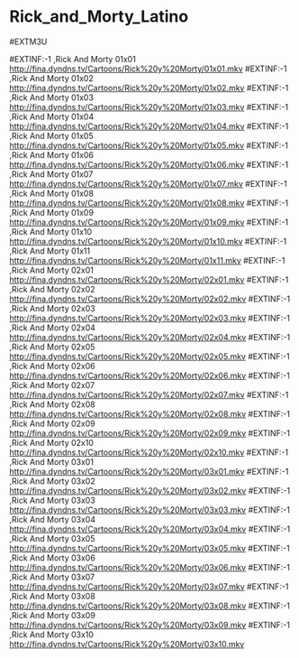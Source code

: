 # Rick_and_Morty_Latino

#EXTM3U

#EXTINF:-1 ,Rick And Morty 01x01
http://fina.dyndns.tv/Cartoons/Rick%20y%20Morty/01x01.mkv
#EXTINF:-1 ,Rick And Morty 01x02
http://fina.dyndns.tv/Cartoons/Rick%20y%20Morty/01x02.mkv
#EXTINF:-1 ,Rick And Morty 01x03
http://fina.dyndns.tv/Cartoons/Rick%20y%20Morty/01x03.mkv
#EXTINF:-1 ,Rick And Morty 01x04
http://fina.dyndns.tv/Cartoons/Rick%20y%20Morty/01x04.mkv
#EXTINF:-1 ,Rick And Morty 01x05
http://fina.dyndns.tv/Cartoons/Rick%20y%20Morty/01x05.mkv
#EXTINF:-1 ,Rick And Morty 01x06
http://fina.dyndns.tv/Cartoons/Rick%20y%20Morty/01x06.mkv
#EXTINF:-1 ,Rick And Morty 01x07
http://fina.dyndns.tv/Cartoons/Rick%20y%20Morty/01x07.mkv
#EXTINF:-1 ,Rick And Morty 01x08
http://fina.dyndns.tv/Cartoons/Rick%20y%20Morty/01x08.mkv
#EXTINF:-1 ,Rick And Morty 01x09
http://fina.dyndns.tv/Cartoons/Rick%20y%20Morty/01x09.mkv
#EXTINF:-1 ,Rick And Morty 01x10
http://fina.dyndns.tv/Cartoons/Rick%20y%20Morty/01x10.mkv
#EXTINF:-1 ,Rick And Morty 01x11
http://fina.dyndns.tv/Cartoons/Rick%20y%20Morty/01x11.mkv
#EXTINF:-1 ,Rick And Morty 02x01
http://fina.dyndns.tv/Cartoons/Rick%20y%20Morty/02x01.mkv
#EXTINF:-1 ,Rick And Morty 02x02
http://fina.dyndns.tv/Cartoons/Rick%20y%20Morty/02x02.mkv
#EXTINF:-1 ,Rick And Morty 02x03
http://fina.dyndns.tv/Cartoons/Rick%20y%20Morty/02x03.mkv
#EXTINF:-1 ,Rick And Morty 02x04
http://fina.dyndns.tv/Cartoons/Rick%20y%20Morty/02x04.mkv
#EXTINF:-1 ,Rick And Morty 02x05
http://fina.dyndns.tv/Cartoons/Rick%20y%20Morty/02x05.mkv
#EXTINF:-1 ,Rick And Morty 02x06
http://fina.dyndns.tv/Cartoons/Rick%20y%20Morty/02x06.mkv
#EXTINF:-1 ,Rick And Morty 02x07
http://fina.dyndns.tv/Cartoons/Rick%20y%20Morty/02x07.mkv
#EXTINF:-1 ,Rick And Morty 02x08
http://fina.dyndns.tv/Cartoons/Rick%20y%20Morty/02x08.mkv
#EXTINF:-1 ,Rick And Morty 02x09
http://fina.dyndns.tv/Cartoons/Rick%20y%20Morty/02x09.mkv
#EXTINF:-1 ,Rick And Morty 02x10
http://fina.dyndns.tv/Cartoons/Rick%20y%20Morty/02x10.mkv
#EXTINF:-1 ,Rick And Morty 03x01
http://fina.dyndns.tv/Cartoons/Rick%20y%20Morty/03x01.mkv
#EXTINF:-1 ,Rick And Morty 03x02
http://fina.dyndns.tv/Cartoons/Rick%20y%20Morty/03x02.mkv
#EXTINF:-1 ,Rick And Morty 03x03
http://fina.dyndns.tv/Cartoons/Rick%20y%20Morty/03x03.mkv
#EXTINF:-1 ,Rick And Morty 03x04
http://fina.dyndns.tv/Cartoons/Rick%20y%20Morty/03x04.mkv
#EXTINF:-1 ,Rick And Morty 03x05
http://fina.dyndns.tv/Cartoons/Rick%20y%20Morty/03x05.mkv
#EXTINF:-1 ,Rick And Morty 03x06
http://fina.dyndns.tv/Cartoons/Rick%20y%20Morty/03x06.mkv
#EXTINF:-1 ,Rick And Morty 03x07
http://fina.dyndns.tv/Cartoons/Rick%20y%20Morty/03x07.mkv
#EXTINF:-1 ,Rick And Morty 03x08
http://fina.dyndns.tv/Cartoons/Rick%20y%20Morty/03x08.mkv
#EXTINF:-1 ,Rick And Morty 03x09
http://fina.dyndns.tv/Cartoons/Rick%20y%20Morty/03x09.mkv
#EXTINF:-1 ,Rick And Morty 03x10
http://fina.dyndns.tv/Cartoons/Rick%20y%20Morty/03x10.mkv
